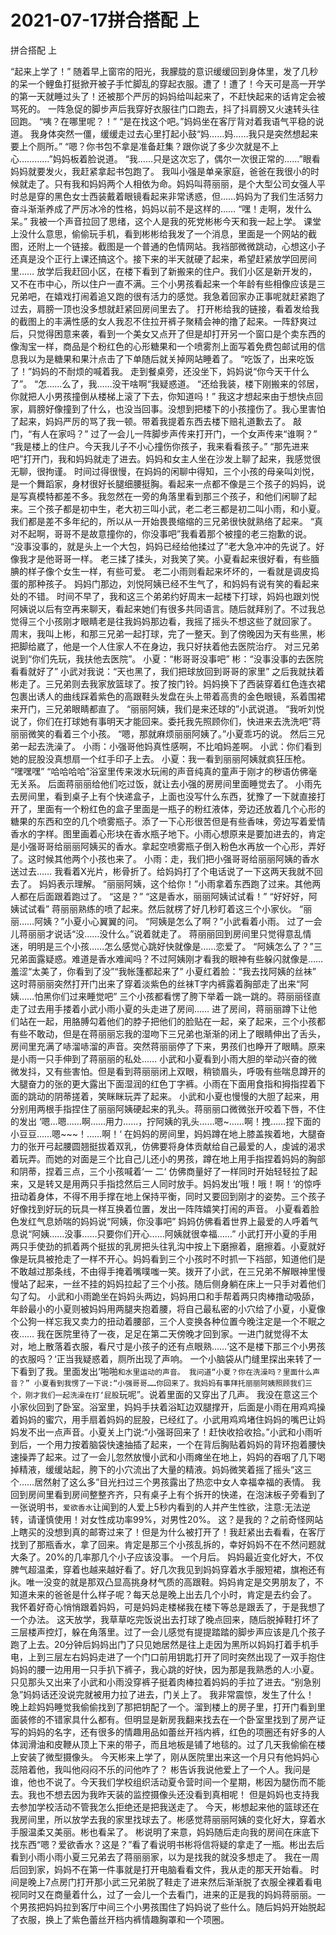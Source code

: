 # 2021-07-17拼合搭配  上



拼合搭配  上



“起来上学了！” 随着早上窗帘的阳光，我朦胧的意识缓缓回到身体里，发了几秒的呆一个鲤鱼打挺掀开被子手忙脚乱的穿起衣服。遭了！遭了！今天可是高一开学的第一天就睡过头了！还被那个严厉的妈妈给叫起来了，不赶快起来的话肯定会被骂死的。 一阵急促的脚步声后我穿好衣服往门口跑去，抖了抖肩膀又火速转头往回跑。 “咦？在哪里呢？！” “是在找这个吧。”妈妈坐在客厅背对着我语气平稳的说道。 我身体突然一僵，缓缓走过去心里打起小鼓“妈……妈……我只是突然想起来要上个厕所。” “嗯？你书包不拿是准备赶集？跟你说了多少次就是不上心…………”妈妈板着脸说道。 “我……只是这次忘了，偶尔一次很正常的……”眼看妈妈就要发火，我赶紧拿起书包跑了。 我叫小强是单亲家庭，爸爸在我很小的时候就走了。只有我和妈妈两个人相依为命。妈妈叫蒋丽丽，是个大型公司女强人平时总是穿的黑色女士西装戴着眼镜看起来非常诱惑，但……妈妈为了我们生活努力奋斗渐渐养成了严厉冰冷的性格，妈妈以前不是这样的…… “嘿！走啊，发什么呆。” 我被一个声音拉回了思绪，这个人是我的死党彬彬今天和我一起上学。 课堂上没什么意思，偷偷玩手机，看到彬彬给我发了一个消息，里面是一个网站的截图，还附上一个链接。截图是一个普通的色情网站。我裆部微微跳动，心想这小子还真是没个正行上课还搞这个。接下来的半天就硬了起来，希望赶紧放学回房间里…… 放学后我赶回小区，在楼下看到了新搬来的住户。我们小区是新开发的，又不在市中心，所以住户一直不满。三个小男孩看起来一个年龄有些相像应该是三兄弟吧，在嬉戏打闹着追又跑的很有活力的感觉。我急着回家办正事呢就赶紧跑了过去，肩膀一顶也没多想就赶紧回房间里去了。 打开彬给我的链接，看着发给我的截图上的丰满性感的女人我忍不住拉开裤子聚精会神的撸了起来。一阵舒爽过后，只觉得困意来袭，看到一个美女又点开了但是却打开另一个窗口是个卖东西的像淘宝一样，商品是个粉红色的心形糖果和一个喷雾剂上面写着免费包邮试用的信息我以为是糖果和果汁点击了下单随后就关掉网站睡着了。 “吃饭了，出来吃饭了！”妈妈的不耐烦的喊着我。 走到餐桌旁，还没坐下，妈妈说“你今天干什么了”。 “怎……么了，我……没干啥啊“我疑惑道。 “还给我装，楼下刚搬来的邻居，你就把人小男孩撞倒从楼梯上滚了下去，你知道吗！” 我这才想起来由于想快点回家，肩膀好像撞到了什么，也没当回事。没想到把楼下的小孩撞伤了。我心里害怕了起来，妈妈严厉的骂了我一顿。带着我提着东西去楼下赔礼道歉去了。 敲门，“有人在家吗？” 过了一会儿一阵脚步声传来打开门，一个女声传来“谁啊？” “我是楼上的住户。今天我儿子不小心撞伤你孩子，我来看看孩子。” “那先进来吧”打开门，我和妈妈就走了进去。妈妈和女主人坐在沙发上聊了起来，我感觉很无聊，很拘谨。 时间过得很慢，在妈妈的闲聊中得知，三个小孩的母亲叫刘悦，是一个舞蹈家，身材很好长腿细腰挺胸。看起来一点都不像是三个孩子的妈妈，说是写真模特都差不多。我忽然在一旁的角落里看到那三个孩子，和他们闲聊了起来。三个孩子都是初中生，老大初三叫小武，老二老三都是初二叫小雨，和小夏。我们都是差不多年纪的，所以从一开始畏畏缩缩的三兄弟很快就熟络了起来。 “真对不起啊，哥哥不是故意撞你的，你没事吧”我看着那个被撞的老三抱歉的说。 “没事没事的，就是头上一个大包，妈妈已经给他揉过了”老大急冲冲的先说了。好像我才是他哥哥一样。 老三揉了揉头，对我笑了笑。小夏看起来很好看，有些腼腆的样子像个女生一样，有些可爱。 老二小雨则看起来坏坏的，一看就是调皮捣蛋的那种孩子。 妈妈门那边，刘悦阿姨已经不生气了，和妈妈有说有笑的看起来处的不错。 时间不早了，我和这三个弟弟约好周末一起楼下打球，妈妈也跟刘悦阿姨说以后有空再来聊天，看起来她们有很多共同语言。随后就拜别了。不过我总觉得三个小孩刚才眼睛老是往我妈妈那边看，我摇了摇头不想这些了就回家了。 周末，我叫上彬，和那三兄弟一起打球，完了一整天。到了傍晚因为天有些黑，彬把脚给崴了，他是一个人住家人不在身边，我只好扶着他去医院治疗。 对三兄弟说到“你们先玩，我扶他去医院”。 小夏：“彬哥哥没事吧” 彬：“没事没事的去医院看看就好了” 小武对我说：“天也黑了，我们把球放回到哥哥的家里” 之后我就扶着彬走了。三兄弟则去我家放篮球了。按了按门铃。妈妈换下了西装穿着红色连衣裙包裹出诱人的曲线踩着紫色的高跟鞋头发盘在头上带着高贵的金色眼镜，系着围裙来开门，三兄弟眼睛都直了。 “丽丽阿姨，我们是来还球的”小武说道。 “我听刘悦说了，你们在打球她有事明天才能回来。委托我先照顾你们，快进来去洗洗吧”蒋丽丽微笑的看着三个小孩。 “嗯，那就麻烦丽丽阿姨了。”小夏乖巧的说。 然后三兄弟一起去洗澡了。 小雨：小强哥他妈真性感啊，不比咱妈差啊。 小武：你们看到她的屁股没真想扇一个红手印子上去。 小夏：我一看到丽丽阿姨就疯狂压枪。 “嘿嘿嘿” “哈哈哈哈”浴室里传来泼水玩闹的声音纯真的童声于刚才的秽语仿佛毫无关系。 后面蒋丽丽给他们吃过饭，就让去小强的房房间里面睡觉去了。 小雨先去房间里，看到桌子上有个快递盒子，上面也没写什么东西，犹豫了一下就直接打开了，里面有一个粉红色的盒子里面是一瓶子的粉红液体，旁边还放着几个心形的糖果的东西和空的几个喷雾瓶子。添了一下心形很苦但是有些香味，旁边写着爱情香水的字样。图里画着心形块在香水瓶子地下。小雨心想原来是要加进去的，肯定是小强哥哥给丽丽阿姨买的香水。拿起空喷雾瓶子倒入粉色水再放一个心形，弄好了。这时候其他两个小孩也来了。 小雨：走，我们把小强哥哥给丽丽阿姨的香水送过去…… 我看着X光片，彬骨折了。给妈妈打了个电话说了一下这两天我就不回去了。 妈妈表示理解。 “丽丽阿姨，这个给你！”小雨拿着东西跑了过来。其他两人都在后面跟着跑过了。 “这是？” “这是香水，丽丽阿姨试试看！” “好好好，阿姨试试看” 蒋丽丽熟练的喷了起来。然后就楞了好几秒盯着这三个小家伙。 “丽丽……阿姨？”小夏小心翼翼的问。 “阿姨是怎么了啊？”小武看着小雨。 过了一会儿蒋丽丽才说话“没……没什么。”说着就走了。 蒋丽丽回到房间里只觉得意乱情迷，明明是三个小孩……怎么感觉心跳好快就像是……恋爱了。 “阿姨怎么了？”三兄弟面露疑惑。难道是香水难闻吗？不过阿姨刚才看我的眼神有些躲闪就像是……羞涩“太美了，你看到了没”“我帐篷都起来了” 小夏红着脸：“我去找阿姨的丝袜” 这时蒋丽丽突然打开门出来了穿着淡紫色的丝袜T字内裤露着胸部走了出来“阿姨……怕黑你们过来睡觉吧” 三个小孩都看愣了胯下举着一跳一跳的。蒋丽丽径直走了过去用手搂着小武小雨小夏的头走进了房间…… 进了房间，蒋丽丽蹲下让他们站在一起，用胳膊勾着他们的脖子把他们的脸贴在一起，亲了起来，三个小孩都有些不敢动，但是在蒋丽丽忘我的湿吻下三兄弟也渐渐的闭上了眼睛伸出了舌头，房间里充满了哧溜哧溜的声音。突然蒋丽丽停了下来，男孩们也睁开了眼睛。原来是小雨一只手伸到了蒋丽丽的私处…… 小武和小夏看到小雨大胆的举动兴奋的微微发抖，又有些害怕。但是看到蒋丽丽闭上双眼，稍锁眉头，呼吸有些喘息蹲开的大腿奋力的张的更大露出下面湿润的红色丁字裤。小雨在下面用食指和拇指捏着下面的跳动的阴蒂搓着，笑眯眯玩弄了起来。 小武和小夏也慢慢的大胆了起来，用分别用两根手指捏住了丽丽阿姨硬起来的乳头。蒋丽丽口微微张开咬着下唇，不住的发出 ‘嗯…嗯……啊……用力……，拧阿姨的乳头……嗯~……啊！拽……捏下面的小豆豆……嗯~~~！……啊！‘  在妈妈的房间里，妈妈蹲在地上膝盖挨着地，大腿奋力的张开弓起腰圆翘挺拔着双乳，仿佛要将身体贡献给自己最爱的人，虔诚的渴求着玩弄。而她的对面是三个比自己儿还小的男孩，蹲在地上用手指捏着妈妈的胸部和阴蒂，捏着三点，三个小孩喊着‘一 二‘ 仿佛商量好了一样同时开始轻轻拉了起来，又是转又是用两只手指捻然后三人同时放手。妈妈发出‘哦！哦！啊！‘的惊呼扭动着身体，不得不用手撑在地上保持平衡，同时又要回到刚才的姿势。三个孩子好像找到好玩的玩具一样互换着位置，发出一阵阵嬉笑打闹的声音。 小夏看着脸色发红气息娇喘的妈妈说“阿姨，你没事吧” 妈妈仿佛看着世界上最爱的人呼着气息说“阿姨……没事……只要你们开心……阿姨就很幸福……” 小武打开小夏的手用两只手使劲的抓着两个挺拔的乳房把头往乳沟中按上下磨擦着，磨擦着。小夏就好像是玩具被抢走了一样不开心。妈妈看到三个小孩时不时抓一下裆部，知道他们是不敢越过那条线，不由得手掩着嘴噗嗤一笑。拨开了小武，在三兄弟不解眼神里慢慢站了起来，一丝不挂的妈妈拉起了三个小孩。随后侧身躺在床上一只手对着他们勾了勾。 小武和小雨跪坐在妈妈头两边，妈妈用口和手帮着两只肉棒撸动吸舔，年龄最小的小夏则被妈妈用两腿夹抱着腰，将自己最私密的小穴给了小夏，小夏像个公狗一样忘我又卖力的扭动着腰部，三个人变换各种位置今晚注定是一个不眠之夜…… 我在医院里待了一夜，足足在第二天傍晚才回到家。一进门就觉得不太对，地上散落着衣服，看尺寸是小孩子的还有点眼熟……‘这不是楼下那三个小男孩的衣服吗？‘正当我疑惑着，厕所出现了声响。 一个小脑袋从门缝里探出来转了一下看到了我。里面发出‘啪啪`和水里运动的声音。 我问道“小夏？你在洗澡吗？里面什么声音？” 小夏看到我愣了一下说:“小强哥哥……你回来了。我妈妈有事拜托丽丽阿姨照顾我们三个，刚才我们一起洗澡在打‘屁股`玩呢”。说着里面的又穿出了几声。 我没在意这三个小家伙回到了卧室。浴室里，妈妈手扶着浴缸边双腿撑开，后面是小雨在用鸡鸡操着妈妈的蜜穴，用手扇着妈妈的屁股，已经红了。小武用鸡鸡堵住妈妈的嘴巴让妈妈发不出一点声音。小夏关上门说:“小强哥回来了！赶快收拾收拾。”小武和小雨听到后，一个用力按着脑袋快速抽插了起来，一个在背后胸贴着妈妈的背环抱着腰快速操弄了起来。过了一会儿忽然放慢小武和小雨瘫坐在地上，妈妈的吞咽了几下喝掉精液，缓缓站起，胯下的小穴流出了大量的精液。妈妈微笑着摇了摇头“这三个……居然射了这么多”目光扫过三个男孩露出了热恋中女人幸福幸福的表情。 我回到房间里看到房间整整齐齐，只有桌子上有个拆开的快递，在泡沫板子旁看到了一张说明书，`爱欲香水`让闻到的人爱上5秒内看到的人并产生性欲，注意:无法逆转，请谨慎使用！对女性成功率99%，对男性20%。 这？是我的？之前奇怪网站上瞎买的没想到真的邮寄过来了！但是为什么被打开了！我赶紧出去看看，在客厅找到了那瓶香水，拿了回来。肯定是那三个小孩乱拆的，幸好妈妈不在不然问题就大条了。20%的几率那几个小子应该没事。 一个月后。 妈妈最近变化好大，不仅脾气超温柔，穿着也越来越好看了。好几次我见到妈妈穿着水手服短裙，旗袍还有jk。唯一没变的就是那双凸显高挑身材气质的高跟鞋。妈妈肯定是交男朋友了，不知道未来的爸爸是什么样子呢？每天总是晚上出去几个小时，肯定是去约会了。 我怀着好奇心悄悄跟着妈妈，可是妈妈走楼梯我在楼下等总是跟丢了，于是我想了一个办法。 这天放学，我草草吃完饭说出去打球了晚点回来，随后脱掉鞋打坏了三层楼声控灯，躲在角落里。过了一会儿感觉有提提踏踏的脚步声应该是几个孩子跑了上去。20分钟后妈妈出门了只见她居然是往上走因为黑所以妈妈打着手机手电，上到三层左右妈妈走进了一个门口前用钥匙打开了同时突然出现了一双手抱住妈妈的腰一边用用一只手扒下裤子，我心跳的好快，因为那是我熟悉的人:小夏。只见那头又出来了小武和小雨没穿裤子挺着肉棒拉着妈妈的手拉了进去。“别急别急”妈妈话还没说完就被用力拉了进去，门关上了。 我非常震惊，发生了什么！ 晚上趁妈妈睡觉我偷偷找到了那把钥配了一个。溜到楼上的房子里，打开门看到里面装修的不错家具什么都有。但明显是新房我翻来找去在一个卧室里找到了房产证写的妈妈的名字，还有很多的情趣用品如蕾丝开裆内裤，红色的项圈还有好多的人体润滑油和皮鞭从顶上下来的带子，而且地板是铺了地毯的。过了几天我偷偷在楼上安装了微型摄像头。 今天彬来上学了，刚从医院里出来这一个月只有他妈妈心蕊陪着他，我叫他闷闷不乐的问他咋了？ 彬告诉我说他爱上了一个人。我问是谁，他也不说了。今天我们学校组织活动夏令营时间一个星期，彬因为腿伤而不能去。我也不想去因为我昨天装的监控摄像头还没看到真相呢！ 但是妈妈也支持我去参加学校活动不管我怎么拒绝还是把我送走了。 今天，彬想起来他的篮球还在我房间里，所以放学去我的家里找球去了。彬感觉蒋丽丽阿姨的变化好大，穿着水手服温柔又美丽。彬也看呆了。 彬说明了来意，妈妈随后走向我的房间在床底下找东西“嗯？爱欲香水？这是？”看了看说明书彬将信将疑的拿走了一瓶。彬出去后看到小雨小雨小夏三兄弟去了蒋丽丽家，以为是找我的就没多想走了。 我在一周后回到家，妈妈不在第一件事就是打开电脑看看文件，我从走的那天开始看。 时间是晚上7点房门打开那小武三兄弟脱了鞋走了进来然后渐渐脱了衣服全裸着看电视同时又在商量着什么，过了一会儿一个去看门，进来的正是我的妈妈蒋丽丽。一个男孩把妈妈拉到客厅中间三个小男孩围住了妈妈说了些什么。随后妈妈开始脱起了衣服，换上了紫色蕾丝开档内裤情趣胸罩和一个项圈。


